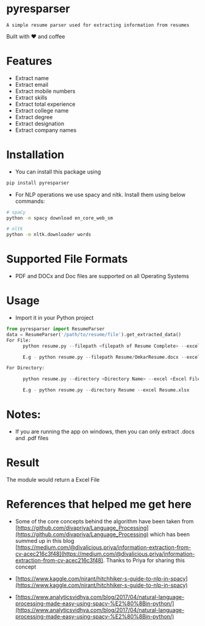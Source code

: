 # pyresparser

```
A simple resume parser used for extracting information from resumes
```

Built with ❤︎ and coffee



# Features

- Extract name
- Extract email
- Extract mobile numbers
- Extract skills
- Extract total experience
- Extract college name
- Extract degree
- Extract designation
- Extract company names

# Installation

- You can install this package using

```bash
pip install pyresparser
```

- For NLP operations we use spacy and nltk. Install them using below commands:

```bash
# spaCy
python -m spacy download en_core_web_sm

# nltk
python -m nltk.downloader words
```

# Supported File Formats

- PDF and DOCx and Doc files are supported on all Operating Systems


# Usage

- Import it in your Python project

```python
from pyresparser import ResumeParser
data = ResumeParser('/path/to/resume/file').get_extracted_data()
For File:
      python resume.py --filepath <filepath of Resume Complete> --excel <Excel Filename>

      E.g - python resume.py --filepath Resume/OmkarResume.docx --excel Omkar.xlsx

For Directory:

      python resume.py --directory <Directory Name> --excel <Excel Filename>

      E.g - python resume.py --directory Resume --excel Resume.xlsx
```

# Notes:

- If you are running the app on windows, then you can only extract .docs and .pdf files

# Result

The module would return a Excel File


# References that helped me get here

- Some of the core concepts behind the algorithm have been taken from [https://github.com/divapriya/Language_Processing](https://github.com/divapriya/Language_Processing) which has been summed up in this blog [https://medium.com/@divalicious.priya/information-extraction-from-cv-acec216c3f48](https://medium.com/@divalicious.priya/information-extraction-from-cv-acec216c3f48). Thanks to Priya for sharing this concept

- [https://www.kaggle.com/nirant/hitchhiker-s-guide-to-nlp-in-spacy](https://www.kaggle.com/nirant/hitchhiker-s-guide-to-nlp-in-spacy)

- [https://www.analyticsvidhya.com/blog/2017/04/natural-language-processing-made-easy-using-spacy-%E2%80%8Bin-python/](https://www.analyticsvidhya.com/blog/2017/04/natural-language-processing-made-easy-using-spacy-%E2%80%8Bin-python/)


